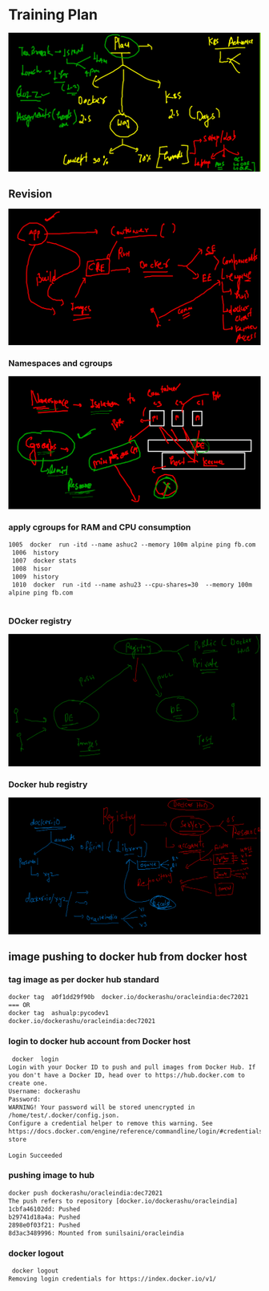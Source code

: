 # Training Plan 

<img src="plan.png">

## Revision 

<img src="day1.png">


### Namespaces and cgroups 

<img src="cg.png">

### apply cgroups for RAM and CPU consumption 

```
1005  docker  run -itd --name ashuc2 --memory 100m alpine ping fb.com 
 1006  history 
 1007  docker stats
 1008  hisor
 1009  history 
 1010  docker  run -itd --name ashu23 --cpu-shares=30  --memory 100m alpine ping fb.com 
 
```

### DOcker registry 

<img src="reg.png">

### Docker hub registry 

<img src="reg1.png">

## image pushing to docker hub from docker host 

### tag image as per docker hub standard 

```
docker tag  a0f1dd29f90b  docker.io/dockerashu/oracleindia:dec72021 
=== OR 
docker tag  ashualp:pycodev1  docker.io/dockerashu/oracleindia:dec72021 

```

### login to docker hub account from Docker host 

```
 docker  login 
Login with your Docker ID to push and pull images from Docker Hub. If you don't have a Docker ID, head over to https://hub.docker.com to create one.
Username: dockerashu
Password: 
WARNING! Your password will be stored unencrypted in /home/test/.docker/config.json.
Configure a credential helper to remove this warning. See
https://docs.docker.com/engine/reference/commandline/login/#credentials-store

Login Succeeded

```

### pushing image to hub 

```
docker push dockerashu/oracleindia:dec72021
The push refers to repository [docker.io/dockerashu/oracleindia]
1cbfa46102dd: Pushed 
b29741d18a4a: Pushed 
2898e0f03f21: Pushed 
8d3ac3489996: Mounted from sunilsaini/oracleindia

```

### docker logout 

```
 docker logout 
Removing login credentials for https://index.docker.io/v1/

```




